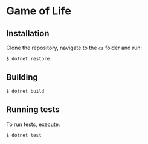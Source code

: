 # Game of Life

## Installation

Clone the repository, navigate to the `cs` folder and run:

```
$ dotnet restore
```

## Building

```
$ dotnet build
```

## Running tests

To run tests, execute:

```
$ dotnet test
```
